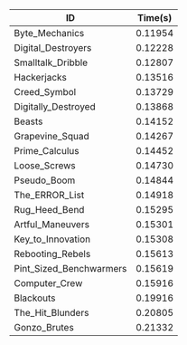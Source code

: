 |ID|Time(s)|
|-|-|
|Byte_Mechanics|0.11954|
|Digital_Destroyers|0.12228|
|Smalltalk_Dribble|0.12807|
|Hackerjacks|0.13516|
|Creed_Symbol|0.13729|
|Digitally_Destroyed|0.13868|
|Beasts|0.14152|
|Grapevine_Squad|0.14267|
|Prime_Calculus|0.14452|
|Loose_Screws|0.14730|
|Pseudo_Boom|0.14844|
|The_ERROR_List|0.14918|
|Rug_Heed_Bend|0.15295|
|Artful_Maneuvers|0.15301|
|Key_to_Innovation|0.15308|
|Rebooting_Rebels|0.15613|
|Pint_Sized_Benchwarmers|0.15619|
|Computer_Crew|0.15916|
|Blackouts|0.19916|
|The_Hit_Blunders|0.20805|
|Gonzo_Brutes|0.21332|
